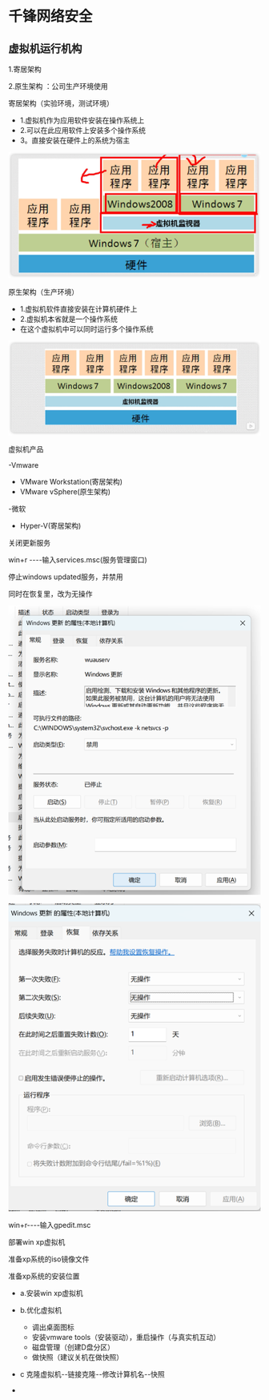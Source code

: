 # 千锋网络安全

## 虚拟机运行机构

1.寄居架构

2.原生架构 ：公司生产环境使用

 



寄居架构（实验环境，测试环境）

- 1.虚拟机作为应用软件安装在操作系统上
- 2.可以在此应用软件上安装多个操作系统
- 3。直接安装在硬件上的系统为宿主

![image-20230729161340536](assets/image-20230729161340536.png)



原生架构（生产环境）

- 1.虚拟机软件直接安装在计算机硬件上
- 2.虚拟机本省就是一个操作系统
- 在这个虚拟机中可以同时运行多个操作系统

![image-20230729161810110](assets/image-20230729161810110.png)



虚拟机产品

-Vmware

- VMware Workstation(寄居架构)
- VMware vSphere(原生架构)

-微软

- Hyper-V(寄居架构)

关闭更新服务

win+r ----输入services.msc(服务管理窗口)

停止windows updated服务，并禁用

同时在恢复里，改为无操作

![image-20230729165505818](assets/image-20230729165505818.png)

![image-20230729165535308](assets/image-20230729165535308.png)

win+r----输入gpedit.msc



部署win xp虚拟机

准备xp系统的iso镜像文件

准备xp系统的安装位置

- a.安装win xp虚拟机
- b.优化虚拟机
  - 调出桌面图标
  - 安装vmware tools（安装驱动），重启操作（与真实机互动）
  - 磁盘管理（创建D盘分区）
  - 做快照（建议关机在做快照）

- c 克隆虚拟机--链接克隆--修改计算机名--快照
- 
